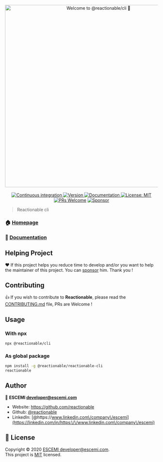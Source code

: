 <p align="center">
  <a href="#" target="_blank">
    <img alt="Welcome to @reactionable/cli 👋" src="https://repository-images.githubusercontent.com/215311972/d9a05700-fbbf-11e9-96c7-c9230f407f12" width="600">
  </a>
  <br/><br/>
  <a href="https://github.com/reactionable/reactionable-cli/actions?query=workflow%3A%22Continuous+Integration%22" target="_blank">
    <img alt="Continuous integration" src="https://github.com/reactionable/reactionable-cli/workflows/Continuous%20Integration/badge.svg">
  </a>
  <a href="https://www.npmjs.com/package/@reactionable/cli" target="_blank">
    <img alt="Version" src="https://img.shields.io/npm/v/@reactionable/cli.svg">
  </a>
  <a href="https://github.com/reactionable/reactionable-cli#readme" target="_blank">
    <img alt="Documentation" src="https://img.shields.io/badge/documentation-yes-brightgreen.svg" />
  </a>
  <a href="https://github.com/reactionable/reactionable/blob/master/LICENSE" target="_blank">
    <img alt="License: MIT" src="https://img.shields.io/badge/License-MIT-yellow.svg" />
  </a>
  <a href="CONTRIBUTING.md" target="_blank"><img src="https://img.shields.io/badge/PRs-welcome-brightgreen.svg" alt="PRs Welcome"></a>
  <a href="https://github.com/sponsors/neilime"><img src="https://img.shields.io/badge/%E2%9D%A4-Sponsor-ff69b4" alt="Sponsor"></a>
</p>

> Reactionable cli

### 🏠 [Homepage](https://reactionable.github.io/reactionable-cli)

### 🧾 [Documentation](https://reactionable.github.io/reactionable-cli/docs)

## Helping Project

❤️ If this project helps you reduce time to develop and/or you want to help the maintainer of this project. You can [sponsor](https://github.com/sponsors/neilime) him. Thank you !

## Contributing

👍 If you wish to contribute to __Reactionable__, please read the [CONTRIBUTING.md](CONTRIBUTING.md) file, PRs are Welcome !

## Usage

### With npx
```sh
npx @reactionable/cli
```

### As global package

```sh
npm install -g @reactionable/reactionable-cli
reactionable
```

## Author

👤 **ESCEMI <developer@escemi.com>**

* Website: https://github.com/reactionable
* Github: [@reactionable](https://github.com/reactionable)
* LinkedIn: [@https:\/\/www.linkedin.com\/company\/escemi](https://linkedin.com/in/https:\/\/www.linkedin.com\/company\/escemi)

## 📝 License

Copyright © 2020 [ESCEMI <developer@escemi.com>](https://github.com/reactionable).<br />
This project is [MIT](https://github.com/reactionable/reactionable-cli/blob/master/LICENSE) licensed.